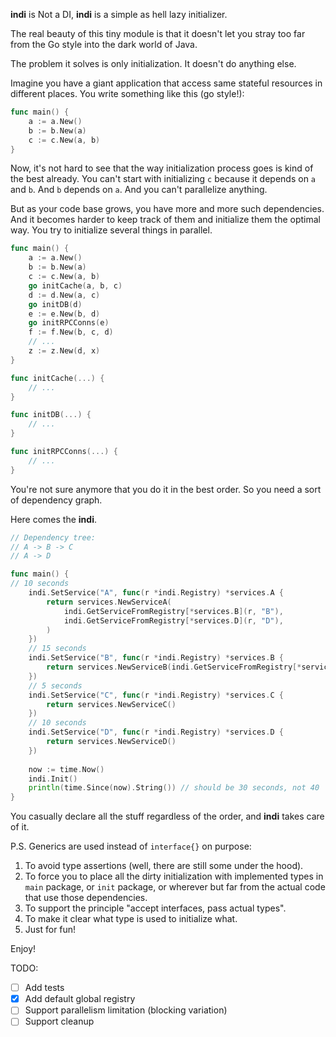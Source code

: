 **indi** is Not a DI, **indi** is a simple as hell lazy initializer.

The real beauty of this tiny module is that it doesn't let you stray too far from the Go style into the dark world of
Java.

The problem it solves is only initialization. It doesn't do anything else.

Imagine you have a giant application that access same stateful resources in different places. You write something like
this (go style!):

```go
func main() {
    a := a.New()
    b := b.New(a)
    c := c.New(a, b)
}
```

Now, it's not hard to see that the way initialization process goes is kind of the best already. You can't start
with initializing `c` because it depends on `a` and `b`. And `b` depends on `a`. And you can't parallelize anything.

But as your code base grows, you have more and more such dependencies. And it becomes harder to keep track of them and
initialize them the optimal way. You try to initialize several things in parallel.

```go
func main() {
    a := a.New()
    b := b.New(a)
    c := c.New(a, b)
    go initCache(a, b, c)
    d := d.New(a, c)
    go initDB(d)
    e := e.New(b, d)
    go initRPCConns(e)
    f := f.New(b, c, d)
    // ...
    z := z.New(d, x)
}

func initCache(...) {
    // ...
}

func initDB(...) {
    // ...
}

func initRPCConns(...) {
    // ...
}
```

You're not sure anymore that you do it in the best order. So you need a sort of dependency graph.

Here comes the **indi**.

```go
// Dependency tree:
// A -> B -> C
// A -> D

func main() {
// 10 seconds
    indi.SetService("A", func(r *indi.Registry) *services.A {
        return services.NewServiceA(
            indi.GetServiceFromRegistry[*services.B](r, "B"),
            indi.GetServiceFromRegistry[*services.D](r, "D"),
        )
    })
    // 15 seconds
    indi.SetService("B", func(r *indi.Registry) *services.B {
        return services.NewServiceB(indi.GetServiceFromRegistry[*services.C](r, "C"))
    })
    // 5 seconds
    indi.SetService("C", func(r *indi.Registry) *services.C {
        return services.NewServiceC()
    })
    // 10 seconds
    indi.SetService("D", func(r *indi.Registry) *services.D {
        return services.NewServiceD()
    })
    
    now := time.Now()
    indi.Init()
    println(time.Since(now).String()) // should be 30 seconds, not 40
}
```

You casually declare all the stuff regardless of the order, and **indi** takes care of it.

P.S. Generics are used instead of `interface{}` on purpose:
1. To avoid type assertions (well, there are still some under the hood).
2. To force you to place all the dirty initialization with implemented types in `main` package, or `init` package, or
wherever but far from the actual code that use those dependencies.
3. To support the principle "accept interfaces, pass actual types".
4. To make it clear what type is used to initialize what.
5. Just for fun!

Enjoy!

TODO:
- [ ] Add tests
- [X] Add default global registry
- [ ] Support parallelism limitation (blocking variation)
- [ ] Support cleanup
